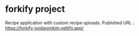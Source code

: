 # forkify project

Recipe application with custom recipe uploads.
Published URL : https://forkify-junbeomkim.netlify.app/
